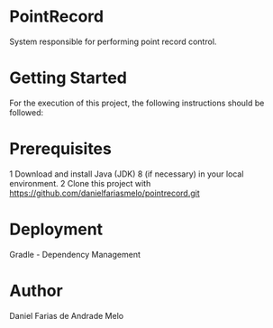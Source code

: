 # PointRecord
System responsible for performing point record control.

# Getting Started
For the execution of this project, the following instructions should be followed:

# Prerequisites
1 Download and install Java (JDK) 8 (if necessary) in your local environment.
2 Clone this project with https://github.com/danielfariasmelo/pointrecord.git

# Deployment
Gradle - Dependency Management

# Author
Daniel Farias de Andrade Melo

